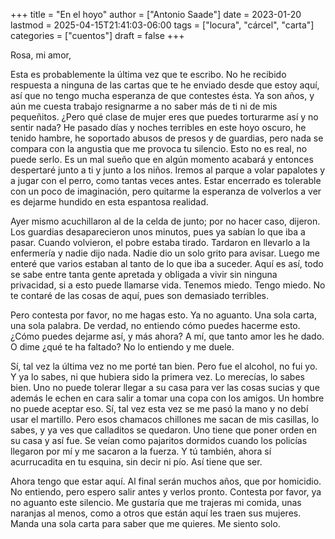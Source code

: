 +++
title = "En el hoyo"
author = ["Antonio Saade"]
date = 2023-01-20
lastmod = 2025-04-15T21:41:03-06:00
tags = ["locura", "cárcel", "carta"]
categories = ["cuentos"]
draft = false
+++

Rosa, mi amor,

Esta es probablemente la última vez que te escribo. No he recibido respuesta a ninguna de las cartas que te he enviado desde que estoy aquí, así que no tengo mucha esperanza de que contestes ésta. Ya son años, y aún me cuesta trabajo resignarme a no saber más de ti ni de mis pequeñitos. ¿Pero qué clase de mujer eres que puedes torturarme así y no sentir nada? He pasado días y noches terribles en este hoyo oscuro, he tenido hambre, he soportado abusos de presos y de guardias, pero nada se compara con la angustia que me provoca tu silencio. Esto no es real, no puede serlo. Es un mal sueño que en algún momento acabará y entonces despertaré junto a ti y junto a los niños. Iremos al parque a volar papalotes y a jugar con el perro, como tantas veces antes. Estar encerrado es tolerable con un poco de imaginación, pero quitarme la esperanza de volverlos a ver es dejarme hundido en esta espantosa realidad.

Ayer mismo acuchillaron al de la celda de junto; por no hacer caso, dijeron. Los guardias desaparecieron unos minutos, pues ya sabían lo que iba a pasar. Cuando volvieron, el pobre estaba tirado. Tardaron en llevarlo a la enfermería y nadie dijo nada. Nadie dio un solo grito para avisar. Luego me enteré que varios estaban al tanto de lo que iba a suceder. Aquí es así, todo se sabe entre tanta gente apretada y obligada a vivir sin ninguna privacidad, si a esto puede llamarse vida. Tenemos miedo. Tengo miedo. No te contaré de las cosas de aquí, pues son demasiado terribles.

Pero contesta por favor, no me hagas esto. Ya no aguanto. Una sola carta, una sola palabra. De verdad, no entiendo cómo puedes hacerme esto. ¿Cómo puedes dejarme así, y más ahora? A mí, que tanto amor les he dado. O dime ¿qué te ha faltado? No lo entiendo y me duele.

Sí, tal vez la última vez no me porté tan bien. Pero fue el alcohol, no fui yo. Y ya lo sabes, ni que hubiera sido la primera vez. Lo merecías, lo sabes bien. Uno no puede tolerar llegar a su casa para ver las cosas sucias y que además le echen en cara salir a tomar una copa con los amigos. Un hombre no puede aceptar eso. Sí, tal vez esta vez se me pasó la mano y no debí usar el martillo. Pero esos chamacos chillones me sacan de mis casillas, lo sabes, y ya ves que calladitos se quedaron. Uno tiene que poner orden en su casa y así fue. Se veían como pajaritos dormidos cuando los policías llegaron por mí y me sacaron a la fuerza. Y tú también, ahora sí acurrucadita en tu esquina, sin decir ni pío. Así tiene que ser.

Ahora tengo que estar aquí. Al final serán muchos años, que por homicidio. No entiendo, pero espero salir antes y verlos pronto. Contesta por favor, ya no aguanto este silencio. Me gustaría que me trajeras mi comida, unas naranjas al menos, como a otros que están aquí les traen sus mujeres. Manda una sola carta para saber que me quieres. Me siento solo.
